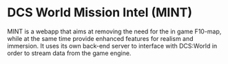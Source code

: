 # DCS World Mission Intel (MINT)

MINT is a webapp that aims at removing the need for the in game F10-map, while at the same time provide enhanced features for realism and immersion.
It uses its own back-end server to interface with DCS:World in order to stream data from the game engine.
